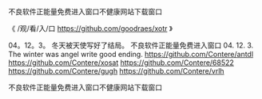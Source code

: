 
不良软件正能量免费进入窗口不健康网站下载窗口




《 /观/看/入/口  https://github.com/goodraes/xotr 》




04。12。3。
冬天被天使写好了结局。
不良软件正能量免费进入窗口
04.
12.
3.
The winter was angel write good ending.
https://github.com/Contere/antdl
https://github.com/Contere/xosat
https://github.com/Contere/68522
https://github.com/Contere/gugh
https://github.com/Contere/vrlh





不良软件正能量免费进入窗口不健康网站下载窗口
